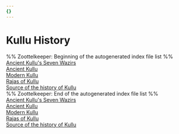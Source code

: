 ```yaml
---
{}
---
```

   
# Kullu History   
%% Zoottelkeeper: Beginning of the autogenerated index file list %%   
 [Ancient Kullu's Seven Wazirs](/not_created.md)   
 [Ancient Kullu](/not_created.md)   
 [Modern Kullu](/not_created.md)   
 [Rajas of Kullu](/not_created.md)   
 [Source of the history of Kullu](/not_created.md)   
%% Zoottelkeeper: End of the autogenerated index file list %%   
[Ancient Kullu's Seven Wazirs](./Ancient%20Kullu%27s%20Seven%20Wazirs.md)   
[Ancient Kullu](./Ancient%20Kullu.md)   
[Modern Kullu](./Modern%20Kullu/Modern%20Kullu.md)   
[Rajas of Kullu](./Rajas%20of%20Kullu/Rajas%20of%20Kullu.md)   
[Source of the history of Kullu](./Source%20of%20the%20history%20of%20Kullu.md)